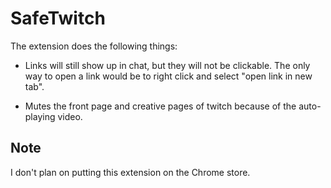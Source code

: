 # SafeTwitch

The extension does the following things:

- Links will still show up in chat, but they will not be clickable. The only way to open a link would be to right click and select "open link in new tab". 

- Mutes the front page and creative pages of twitch because of the auto-playing video. 


## Note

I don't plan on putting this extension on the Chrome store.

